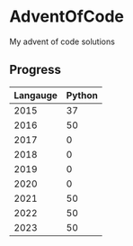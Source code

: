 # AdventOfCode
My advent of code solutions

Progress
---
| Langauge | Python |
|----------|--------|
| 2015     | 37     |
| 2016     | 50     |
| 2017     | 0      |
| 2018     | 0      |
| 2019     | 0      |
| 2020     | 0      |
| 2021     | 50     |
| 2022     | 50     |
| 2023     | 50     |

